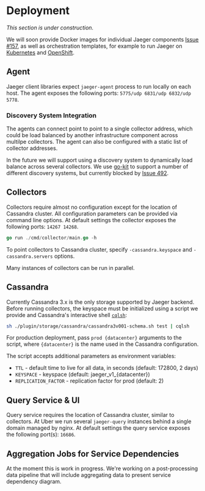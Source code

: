 # Deployment

*This section is under construction.*

We will soon provide Docker images for individual Jaeger components
[Issue #157](https://github.com/uber/jaeger/pull/157),
as well as orchestration templates, for example to run Jaeger on
[Kubernetes](https://github.com/jaegertracing/jaeger-kubernetes)
and [OpenShift](https://github.com/jaegertracing/jaeger-openshift).

## Agent

Jaeger client libraries expect `jaeger-agent` process to run locally on each host.
The agent exposes the following ports: `5775/udp 6831/udp 6832/udp 5778`.

### Discovery System Integration

The agents can connect point to point to a single collector address, which could be
load balanced by another infrastructure component across multilpe collectors. The agent
can also be configured with a static list of collector addresses.

In the future we will support using a discovery system to dynamically load balance
across several collectors. We use [go-kit](https://github.com/go-kit/kit) to support
a number of different discovery systems, but currently blocked by [Issue 492](https://github.com/go-kit/kit/pull/492).

## Collectors

Collectors require almost no configuration except for the location of Cassandra cluster.
All configuration parameters can be provided via command line options.
At default settings the collector exposes the following ports: `14267 14268`.

```go
go run ./cmd/collector/main.go -h
```

To point collectors to Cassandra cluster, specify `-cassandra.keyspace` and `-cassandra.servers`
options.

Many instances of collectors can be run in parallel.

## Cassandra

Currently Cassandra 3.x is the only storage supported by Jaeger backend.
Before running collectors, the keyspace must be initialized using a script
we provide and Cassandra's interactive shell [`cqlsh`][cqlsh]:

```sh
sh ./plugin/storage/cassandra/cassandra3v001-schema.sh test | cqlsh
```

For production deployment, pass `prod {datacenter}` arguments to the script,
where `{datacenter}` is the name used in the Cassandra configuration.

The script accepts additional parameters as environment variables:

  * `TTL` - default time to live for all data, in seconds (default: 172800, 2 days)
  * `KEYSPACE` - keyspace (default: jaeger_v1_{datacenter})
  * `REPLICATION_FACTOR` - replication factor for prod (default: 2)

## Query Service & UI

Query service requires the location of Cassandra cluster, similar to collectors.
At Uber we run several `jaeger-query` instances behind a single domain managed by nginx.
At default settings the query service exposes the following port(s): `16686`.

## Aggregation Jobs for Service Dependencies

At the moment this is work in progress. We're working on a post-processing data pipeline
that will include aggregating data to present service dependency diagram.


[cqlsh]: http://cassandra.apache.org/doc/latest/tools/cqlsh.html
